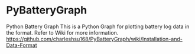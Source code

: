 PyBatteryGraph
==============

Python Battery Graph
  This is a Python Graph for plotting battery log data in the format. Refer to Wiki for more information.
  https://github.com/charleshsu168/PyBatteryGraph/wiki/Installation-and-Data-Format


